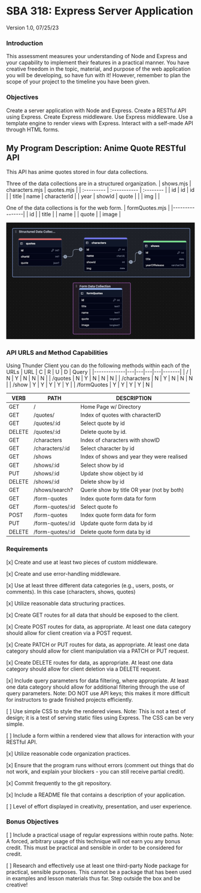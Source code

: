 # SBA 318: Express Server Application
Version 1.0, 07/25/23

### Introduction
This assessment measures your understanding of Node and Express and your capability to implement their features in a practical manner. You have creative freedom in the topic, material, and purpose of the web application you will be developing, so have fun with it! However, remember to plan the scope of your project to the timeline you have been given.

### Objectives
Create a server application with Node and Express.
Create a RESTful API using Express.
Create Express middleware.
Use Express middleware.
Use a template engine to render views with Express.
Interact with a self-made API through HTML forms.

## My Program Description: Anime Quote RESTful API
This API has anime quotes stored in four data collections. 

Three of the data collections are in a structured organization.
| shows.mjs  | characters.mjs | quotes.mjs    |
| :--------- | :-----------   | :--------     |
| id         | id             | id            |
| title      | name           | characterId   |
| year       | showId         | quote         |
|            | img            |               |

One of the data collections is for the web form.
| formQuotes.mjs |
|----------------|
| id             |
| title          |
| name           |
| quote          |
| image          |

<img src="./images/readme/dataCollection.jpg" alt="Alt Text" width="600">

### API URLS and Method Capabilities
Using Thunder Client you can do the following methods within each
of the URLs
| URL         | C | R | U | D | Query |
|-------------|---|---|---|---|-------|
| /           | N | Y | N | N | N     |
| /quotes     | N | Y | N | N | N     |
| /characters | N | Y | N | N | N     |
| /show       | Y | Y | Y | Y | Y     |
| /formQuotes | Y | Y | Y | Y | N     |
               
| VERB   | PATH                                | DESCRIPTION                             |
|--------|-------------------------------------|-----------------------------------------|
| GET    | /                                   | Home Page w/ Directory                  |
| GET    | /quotes/                            | Index of quotes with characterID        |
| GET    | /quotes/:id                         | Select quote by id                      |
| DELETE | /quotes/:id                         | Delete quote by id.                     |
| GET    | /characters                         | Index of characters with showID         |
| GET    | /characters/:id                     | Select character by id                  |
| GET    | /shows                              | Index of shows and year they were realised |
| GET    | /shows/:id                          | Select show by id                       |
| PUT    | /shows/:id                          | Update show object by id                |
| DELETE | /shows/:id                          | Delete show by id                       |
| GET    | /shows/search?                      | Querie show by title OR year (not by both)   |
| GET    | /form-quotes                        | Index quote form data for form         |
| GET    | /form-quotes/:id                    | Select quote fo        |
| POST   | /form-quotes                        | Index quote form data for form         |
| PUT    | /form-quotes/:id                    | Update quote form data by id           |
| DELETE | /form-quotes/:id                    | Delete quote form data by id         |





### Requirements

[x] Create and use at least two pieces of custom middleware.

[x] Create and use error-handling middleware.

[x] Use at least three different data categories (e.g., users, posts, or comments).
    In this case (characters, shows, quotes)

[x] Utilize reasonable data structuring practices.

[x] Create GET routes for all data that should be exposed to the client.

[x] Create POST routes for data, as appropriate. At least one data category should allow for client creation via a POST request.

[x] Create PATCH or PUT routes for data, as appropriate. At least one data category should allow for client manipulation via a PATCH or PUT request.

[x] Create DELETE routes for data, as appropriate. At least one data category should allow for client deletion via a DELETE request.

[x] Include query parameters for data filtering, where appropriate. At least one data category should allow for additional filtering through the use of query parameters.
Note: DO NOT use API keys; this makes it more difficult for instructors to grade finished projects efficiently.

[ ] Use simple CSS to style the rendered views.
Note: This is not a test of design; it is a test of serving static files using Express. The CSS can be very simple.

[ ] Include a form within a rendered view that allows for interaction with your RESTful API.

[x] Utilize reasonable code organization practices.

[x] Ensure that the program runs without errors (comment out things that do not work, and explain your blockers - you can still receive partial credit).

[x] Commit frequently to the git repository.

[x] Include a README file that contains a description of your application.

[ ] Level of effort displayed in creativity, presentation, and user experience.

### Bonus Objectives
[ ] Include a practical usage of regular expressions within route paths.
Note: A forced, arbitrary usage of this technique will not earn you any bonus credit. This must be practical and sensible in order to be considered for credit.

[ ] Research and effectively use at least one third-party Node package for practical, sensible purposes.
This cannot be a package that has been used in examples and lesson materials thus far. Step outside the box and be creative! 

